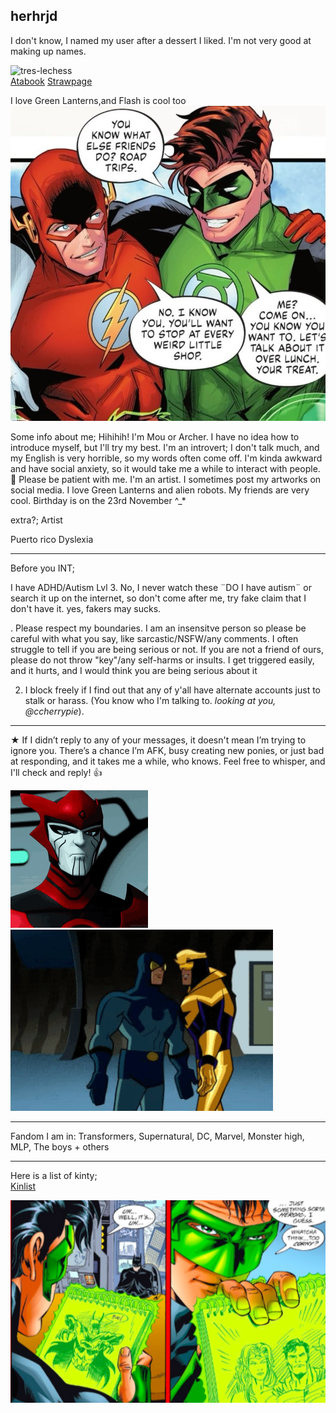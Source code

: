 ## herhrjd
 I don't know, I named my user after a dessert I liked. I'm not very good at making up names.  

![tres-lechess](https://komarev.com/ghpvc/?username=your-github-username&color=brightgreen)                                            
[Atabook](https://angelcake.atabook.org/)                [Strawpage](https://ang3lcake.straw.page)

I love Green Lanterns,and Flash is cool too
![image_alt](https://github.com/StaticSh0ck/StaticSh0ck/blob/d1268c9e77cc3c6447c012d9cc4a2e234f88f5b4/97602c8032d6f4e57c4cb9797dde21ce.jpg)


Some info about me;
Hihihih! I'm Mou or Archer. I have no idea how to introduce myself, but I'll try my best. I'm an introvert; I don't talk much, and my English is very horrible, so my words often come off. I'm kinda awkward and have social anxiety, so it would take me a while to interact with people. 🫠 Please be patient with me. I'm an artist. I sometimes post my artworks on social media. I love Green Lanterns and alien robots. My friends are very cool. Birthday is on the 23rd November ^_*

extra?;
Artist

Puerto rico
Dyslexia

 ___________________________________________________________________________

Before you INT;

I have ADHD/Autism Lvl 3. No, I never watch these ¨DO I have autism¨ or search it up on the internet, so don't come after me, try fake claim that I don't have it. yes, fakers may sucks. 


. Please respect my boundaries. I am an insensitve person so please be careful with what you say, like sarcastic/NSFW/any comments. I often struggle to tell if you are being serious or not. If you are not a friend of ours, please do not throw "key"/any self-harms or insults. I get triggered easily, and it hurts, and I would think you are being serious about it

 
2. I block freely if I find out that any of y'all have alternate accounts just to stalk or harass. (You know who I'm talking to. *looking at you, @ccherrypie*).

  
 ___________________________________________________________________________
 
 ★ If I didn’t reply to any of your messages, it doesn't mean I’m trying to ignore you. There’s a chance I’m AFK, busy creating new ponies, or just bad at responding, and it takes me a while, who knows. Feel free to whisper, and I'll check and reply! 👍



![image_alt](https://github.com/StaticSh0ck/StaticSh0ck/blob/58d93dbd6b55d6a11a20ad12eba3141e75a66ad3/razer-red-lantern.gif) ![image alt](https://github.com/StaticSh0ck/StaticSh0ck/blob/main/tumblr_637b15c1503a5f7c36da23587d3b5fd5_76ef5aa0_500.gif?raw=true)

 
___________________________________________________________________________
Fandom I am in: Transformers, Supernatural, DC, Marvel, Monster high, MLP, The boys + others
___________________________________________________________________________

Here is a list of kinty;   
[Kinlist](https://ang3lcake.straw.page/kins)
 
 ![image_alt](https://github.com/StaticSh0ck/StaticSh0ck/blob/4f8d446d160b0167330cfcf5c6869e950732a126/Screenshot%202025-06-16%204.02.48%20AM.png)

